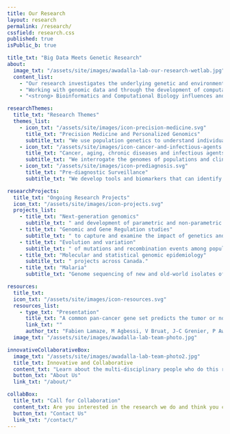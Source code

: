 ```yaml
---
title: Our Research
layout: research
permalink: /research/
cssfield: research.css
published: true
isPublic_b: true

title_txt: "Big Data Meets Genetic Research"
about:
  image_txt: "/assets/site/images/awadalla-lab-our-research-wetlab.jpg"
  content_list:
    - "Our research investigates the underlying genetic and environmental determinants of human disease, with a focus on processes associated with aging, cancer, chronic diseases,  and infectious agents."
    - "Working with genomic data and through the development of computational tools and models, the laboratory addresses questions relevant to how genetics and the environment influence the frequency and severity of diseases in human populations on a global scale."
    - "<strong> Bioinformatics and Computational Biology influences and furthers genetic research. </strong> Our work falls at the intersection of bioinformatics, genetics and big data. We recruit varied skillsets and subject matter expertise to develop innovative and successful ways to solve and understand disease development in Canada and globally.  In this way, we are able to use genomic data, along with modern statistical and machine learning tools, to map and annotate genomic regions associated with disease pathology and virulence, as well as study the mechanisms that cause the mutations."

researchThemes:
  title_txt: "Research Themes" 
  themes_list:
    - icon_txt: "/assets/site/images/icon-precision-medicine.svg"
      title_txt: "Precision Medicine and Personalized Genomics"
      subtitle_txt: "We use population genetics to understand individual health trajectories in Canadian and global populations. We use the individual to understand how populations evolve."
    - icon_txt: "/assets/site/images/icon-cancer-and-infectious-agents.svg"
      title_txt: "Cancer, aging, chronic diseases and infectious agents"
      subtitle_txt: "We interrogate the genomes of populations and clinical cohorts to determine the genetic and environmental contributions to many types of human diseases: genetic, immunological, infectious, chronic and cancer. "
    - icon_txt: "/assets/site/images/icon-prediagnosis.svg"
      title_txt: "Pre-diagnostic Surveillance"
      subtitle_txt: "We develop tools and biomarkers that can identify disease before classic diagnosis. We are interested in capturing signatures of disease that present in the pre-diagnostic stage."

researchProjects:
  title_txt: "Ongoing Research Projects"
  icon_txt: "/assets/site/images/icon-projects.svg"
  projects_list:
    - title_txt: "Next-generation genomics"
      subtitle_txt: " and development of parametric and non-parametric population models/tools to study the role of the genome in cancer and disease."
    - title_txt: "Genomic and Gene Regulation studies"
      subtitle_txt: " to capture and examine the impact of genetics and environment on phenotypic traits in large population cohorts in Canada and across Africa."
    - title_txt: "Evolution and variation"
      subtitle_txt: " of mutations and recombination events among populations, families and gametes."
    - title_txt: "Molecular and statistical genomic epidemiology"
      subtitle_txt: " projects across Canada."
    - title_txt: "Malaria"
      subtitle_txt: "Genome sequencing of new and old-world isolates of Plasmodium falciparum and related malaria species."

resources:
  title_txt:
  icon_txt: "/assets/site/images/icon-resources.svg"
  resources_list:
    - type_txt: "Presentation"
      title_txt: "A common pan-cancer gene set predicts the tumor or normal state of tissue biopsies"
      link_txt: ""
      author_txt: "Fabien Lamaze, M Agbessi, V Bruat, J-C Grenier, P Awadalla"
  image_txt: "/assets/site/images/awadalla-lab-team-photo.jpg"

innovativeCollaborativeBox:
  image_txt: "/assets/site/images/awadalla-lab-team-photo2.jpg"
  title_txt: Innovative and Collaborative
  content_txt: "Learn about the multi-disciplinary people who do this research and the lively culture they encourage."
  button_txt: "About Us"
  link_txt: "/about/"

collabBox:
  title_txt: "Call for Collaboration"
  content_txt: Are you interested in the research we do and think you can add value to our projects?"
  button_txt: "Contact Us"
  link_txt: "/contact/"
---
```

